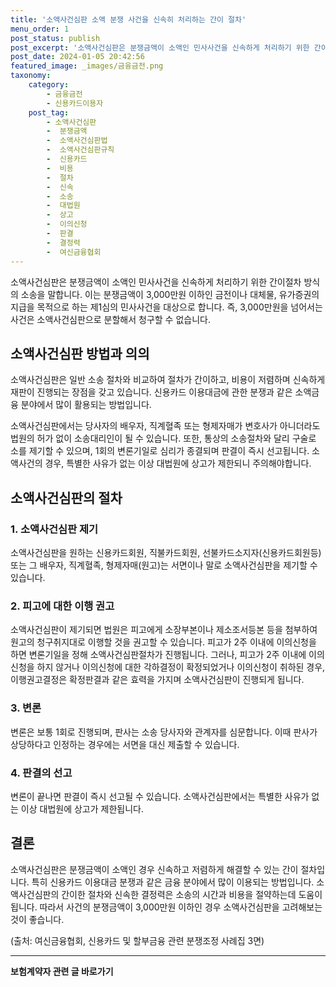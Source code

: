 ```yaml
---
title: '소액사건심판 소액 분쟁 사건을 신속히 처리하는 간이 절차'
menu_order: 1
post_status: publish
post_excerpt: '소액사건심판은 분쟁금액이 소액인 민사사건을 신속하게 처리하기 위한 간이절차 방식의 소송을 말합니다. 이는 분쟁금액이 3,000만원 이하인 금전이나 대체물, 유가증권의 지급을 목적으로 하는 제1심의 민사사건을 대상으로 합니다. 즉, 3,000만원을 넘어서는 사건은 소액사건심판으로 분할해서 청구할 수 없습니다.'
post_date: 2024-01-05 20:42:56
featured_image: _images/금융금전.png
taxonomy:
    category:
        - 금융금전
        - 신용카드이용자
    post_tag:
        - 소액사건심판
        -  분쟁금액
        -  소액사건심판법
        -  소액사건심판규칙
        -  신용카드
        -  비용
        -  절차
        -  신속
        -  소송
        -  대법원
        -  상고
        -  이의신청
        -  판결
        -  결정력
        -  여신금융협회
---
```



소액사건심판은 분쟁금액이 소액인 민사사건을 신속하게 처리하기 위한 간이절차 방식의 소송을 말합니다. 이는 분쟁금액이 3,000만원 이하인 금전이나 대체물, 유가증권의 지급을 목적으로 하는 제1심의 민사사건을 대상으로 합니다. 즉, 3,000만원을 넘어서는 사건은 소액사건심판으로 분할해서 청구할 수 없습니다. 

## 소액사건심판 방법과 의의

소액사건심판은 일반 소송 절차와 비교하여 절차가 간이하고, 비용이 저렴하며 신속하게 재판이 진행되는 장점을 갖고 있습니다. 신용카드 이용대금에 관한 분쟁과 같은 소액금융 분야에서 많이 활용되는 방법입니다. 

소액사건심판에서는 당사자의 배우자, 직계혈족 또는 형제자매가 변호사가 아니더라도 법원의 허가 없이 소송대리인이 될 수 있습니다. 또한, 통상의 소송절차와 달리 구술로 소를 제기할 수 있으며, 1회의 변론기일로 심리가 종결되며 판결이 즉시 선고됩니다. 소액사건의 경우, 특별한 사유가 없는 이상 대법원에 상고가 제한되니 주의해야합니다.

## 소액사건심판의 절차

### 1. 소액사건심판 제기

소액사건심판을 원하는 신용카드회원, 직불카드회원, 선불카드소지자(신용카드회원등) 또는 그 배우자, 직계혈족, 형제자매(원고)는 서면이나 말로 소액사건심판을 제기할 수 있습니다. 

### 2. 피고에 대한 이행 권고

소액사건심판이 제기되면 법원은 피고에게 소장부본이나 제소조서등본 등을 첨부하여 원고의 청구취지대로 이행할 것을 권고할 수 있습니다. 피고가 2주 이내에 이의신청을 하면 변론기일을 정해 소액사건심판절차가 진행됩니다. 그러나, 피고가 2주 이내에 이의신청을 하지 않거나 이의신청에 대한 각하결정이 확정되었거나 이의신청이 취하된 경우, 이행권고결정은 확정판결과 같은 효력을 가지며 소액사건심판이 진행되게 됩니다.

### 3. 변론

변론은 보통 1회로 진행되며, 판사는 소송 당사자와 관계자를 심문합니다. 이때 판사가 상당하다고 인정하는 경우에는 서면을 대신 제출할 수 있습니다.

### 4. 판결의 선고

변론이 끝나면 판결이 즉시 선고될 수 있습니다. 소액사건심판에서는 특별한 사유가 없는 이상 대법원에 상고가 제한됩니다.

## 결론

소액사건심판은 분쟁금액이 소액인 경우 신속하고 저렴하게 해결할 수 있는 간이 절차입니다. 특히 신용카드 이용대금 분쟁과 같은 금융 분야에서 많이 이용되는 방법입니다. 소액사건심판의 간이한 절차와 신속한 결정력은 소송의 시간과 비용을 절약하는데 도움이 됩니다. 따라서 사건의 분쟁금액이 3,000만원 이하인 경우 소액사건심판을 고려해보는 것이 좋습니다.

(출처: 여신금융협회, 신용카드 및 할부금융 관련 분쟁조정 사례집 3면)
<!-- wp:separator -->
<hr class="wp-block-separator has-alpha-channel-opacity"/>
<!-- /wp:separator -->

<!-- wp:group {"backgroundColor":"base","layout":{"type":"constrained"}} -->
<div class="wp-block-group has-base-background-color has-background"><!-- wp:paragraph {"align":"center","fontSize":"medium"} -->
<p class="has-text-align-center has-large-font-size"><strong>보험계약자 관련 글 바로가기</strong></p>
<!-- /wp:paragraph -->


<!-- wp:latest-posts
{"categories":[{"id":13963,"count":19,"description":"","link":"https://uknowlaw.com/category/%eb%b3%b4%ed%97%98%ea%b3%84%ec%95%bd%ec%9e%90/","name":"보험계약자","slug":"보험계약자","taxonomy":"category","parent":0,"meta":[],"_links":{"self":[{"href":"https://uknowlaw.com/wp-json/wp/v2/categories/13963"}],"collection":[{"href":"https://uknowlaw.com/wp-json/wp/v2/categories"}],"about":[{"href":"https://uknowlaw.com/wp-json/wp/v2/taxonomies/category"}],"wp:post_type":[{"href":"https://uknowlaw.com/wp-json/wp/v2/posts?categories=13963"}],"curies":[{"name":"wp","href":"https://api.w.org/{rel}","templated":true}]}}],"postsToShow":100,"excerptLength":28,"postLayout":"grid","columns":2,"featuredImageAlign":"left","featuredImageSizeSlug":"large","fontSize":"small"} /--></div>
<!-- /wp:group -->